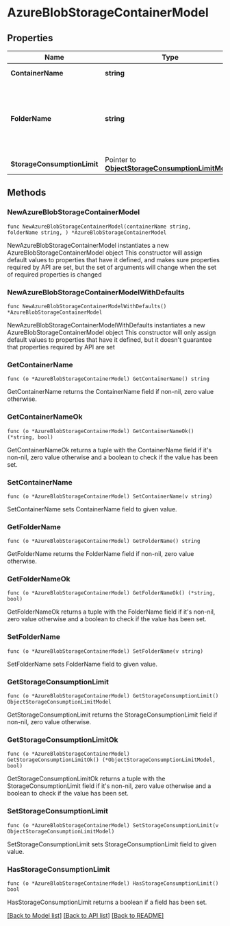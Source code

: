 # AzureBlobStorageContainerModel

## Properties

Name | Type | Description | Notes
------------ | ------------- | ------------- | -------------
**ContainerName** | **string** | Container name. | 
**FolderName** | **string** | Name of the folder that the object storage repository is mapped to. | 
**StorageConsumptionLimit** | Pointer to [**ObjectStorageConsumptionLimitModel**](ObjectStorageConsumptionLimitModel.md) |  | [optional] 

## Methods

### NewAzureBlobStorageContainerModel

`func NewAzureBlobStorageContainerModel(containerName string, folderName string, ) *AzureBlobStorageContainerModel`

NewAzureBlobStorageContainerModel instantiates a new AzureBlobStorageContainerModel object
This constructor will assign default values to properties that have it defined,
and makes sure properties required by API are set, but the set of arguments
will change when the set of required properties is changed

### NewAzureBlobStorageContainerModelWithDefaults

`func NewAzureBlobStorageContainerModelWithDefaults() *AzureBlobStorageContainerModel`

NewAzureBlobStorageContainerModelWithDefaults instantiates a new AzureBlobStorageContainerModel object
This constructor will only assign default values to properties that have it defined,
but it doesn't guarantee that properties required by API are set

### GetContainerName

`func (o *AzureBlobStorageContainerModel) GetContainerName() string`

GetContainerName returns the ContainerName field if non-nil, zero value otherwise.

### GetContainerNameOk

`func (o *AzureBlobStorageContainerModel) GetContainerNameOk() (*string, bool)`

GetContainerNameOk returns a tuple with the ContainerName field if it's non-nil, zero value otherwise
and a boolean to check if the value has been set.

### SetContainerName

`func (o *AzureBlobStorageContainerModel) SetContainerName(v string)`

SetContainerName sets ContainerName field to given value.


### GetFolderName

`func (o *AzureBlobStorageContainerModel) GetFolderName() string`

GetFolderName returns the FolderName field if non-nil, zero value otherwise.

### GetFolderNameOk

`func (o *AzureBlobStorageContainerModel) GetFolderNameOk() (*string, bool)`

GetFolderNameOk returns a tuple with the FolderName field if it's non-nil, zero value otherwise
and a boolean to check if the value has been set.

### SetFolderName

`func (o *AzureBlobStorageContainerModel) SetFolderName(v string)`

SetFolderName sets FolderName field to given value.


### GetStorageConsumptionLimit

`func (o *AzureBlobStorageContainerModel) GetStorageConsumptionLimit() ObjectStorageConsumptionLimitModel`

GetStorageConsumptionLimit returns the StorageConsumptionLimit field if non-nil, zero value otherwise.

### GetStorageConsumptionLimitOk

`func (o *AzureBlobStorageContainerModel) GetStorageConsumptionLimitOk() (*ObjectStorageConsumptionLimitModel, bool)`

GetStorageConsumptionLimitOk returns a tuple with the StorageConsumptionLimit field if it's non-nil, zero value otherwise
and a boolean to check if the value has been set.

### SetStorageConsumptionLimit

`func (o *AzureBlobStorageContainerModel) SetStorageConsumptionLimit(v ObjectStorageConsumptionLimitModel)`

SetStorageConsumptionLimit sets StorageConsumptionLimit field to given value.

### HasStorageConsumptionLimit

`func (o *AzureBlobStorageContainerModel) HasStorageConsumptionLimit() bool`

HasStorageConsumptionLimit returns a boolean if a field has been set.


[[Back to Model list]](../README.md#documentation-for-models) [[Back to API list]](../README.md#documentation-for-api-endpoints) [[Back to README]](../README.md)



